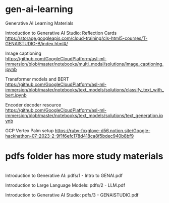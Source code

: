 # gen-ai-learning
Generative AI Learning Materials

Introduction to Generative AI Studio: Reflection Cards <br>
https://storage.googleapis.com/cloud-training/cls-html5-courses/T-GENAISTUDIO-B/index.html#/

Image captioning <br>
https://github.com/GoogleCloudPlatform/asl-ml-immersion/blob/master/notebooks/multi_modal/solutions/image_captioning.ipynb

Transformer models and BERT <br>
https://github.com/GoogleCloudPlatform/asl-ml-immersion/blob/master/notebooks/text_models/solutions/classify_text_with_bert.ipynb

Encoder decoder resource <br>
https://github.com/GoogleCloudPlatform/asl-ml-immersion/blob/master/notebooks/text_models/solutions/text_generation.ipynb

GCP Vertex Palm setup
https://ruby-foxglove-d56.notion.site/Google-hackhathon-07-2023-2-9f1f6efc178d418ca8f5bdec940b8bf9

<h1>pdfs folder has more study materials</h1><br>
Introduction to Generative AI: pdfs/1 - Intro to GENAI.pdf<br>

Introduction to Large Language Models: pdfs/2 - LLM.pdf <br>

Introduction to Generative AI Studio: pdfs/3 - GENAISTUDIO.pdf <br>